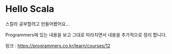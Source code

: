 # Hello Scala

스칼라 공부할려고 만들어봤어요...


Programmers에 있는 내용을 보고 그대로 따라치면서 내용을 
추가적으로 정리 합니다. 

링크 : https://programmers.co.kr/learn/courses/12


